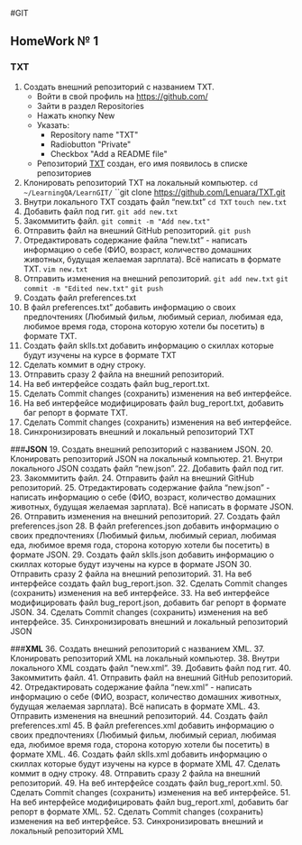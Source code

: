 
#GIT
## HomeWork № 1

### TXT
1. Создать внешний репозиторий c названием TXT. 
    * Войти в свой профиль на https://github.com/ 
    * Зайти в раздел Repositories
    * Нажать кнопку New 
    * Указать:
       * Repository name "TXT"
       * Radiobutton "Private"
       * Checkbox "Add a README file"
    * Репозиторий [TXT](https://github.com/Lenuara/TXT) создан, его имя появилось в списке репозиториев 
2. Клонировать репозиторий TXT на локальный компьютер.
    `cd ~/LearningQA/LearnGIT/`
    ``git clone https://github.com/Lenuara/TXT.git
3. Внутри локального TXT создать файл “new.txt”
    `cd TXT`
    `touch new.txt`
4. Добавить файл под гит.
    `git add new.txt`
5. Закоммитить файл.
    `git commit -m "Add new.txt"`
6. Отправить файл на внешний GitHub репозиторий.
    `git push`
7. Отредактировать содержание файла “new.txt” - написать информацию о себе (ФИО, возраст, количество домашних животных, будущая желаемая зарплата). Всё написать в формате TXT.
    `vim new.txt`
8. Отправить изменения на внешний репозиторий.
    `git add new.txt`
    `git commit -m "Edited new.txt"`
    `git push`
9. Создать файл preferences.txt
10. В файл preferences.txt” добавить информацию о своих предпочтениях (Любимый фильм, любимый сериал, любимая еда, любимое время года, сторона которую хотели бы посетить) в формате TXT.
11. Создать файл sklls.txt добавить информацию о скиллах которые будут изучены на курсе в формате TXT
12. Сделать коммит в одну строку.
13. Отправить сразу 2 файла на внешний репозиторий.
14. На веб интерфейсе создать файл bug_report.txt.
15. Сделать Commit changes (сохранить) изменения на веб интерфейсе.
16. На веб интерфейсе модифицировать файл bug_report.txt, добавить баг репорт в формате TXT.
17. Сделать Commit changes (сохранить) изменения на веб интерфейсе.
18. Синхронизировать внешний и локальный репозиторий TXT


###**JSON**
19. Создать внешний репозиторий c названием JSON.
20. Клонировать репозиторий JSON на локальный компьютер.
21. Внутри локального JSON создать файл “new.json”.
22. Добавить файл под гит.
23. Закоммитить файл.
24. Отправить файл на внешний GitHub репозиторий.
25. Отредактировать содержание файла “new.json” - написать информацию о себе (ФИО, возраст, количество домашних животных, будущая желаемая зарплата). Всё написать в формате JSON.
26. Отправить изменения на внешний репозиторий.
27. Создать файл preferences.json
28. В файл preferences.json добавить информацию о своих предпочтениях (Любимый фильм, любимый сериал, любимая еда, любимое время года, сторона которую хотели бы посетить) в формате JSON.
29. Создать файл sklls.json добавить информацию о скиллах которые будут изучены на курсе в формате JSON
30. Отправить сразу 2 файла на внешний репозиторий.
31. На веб интерфейсе создать файл bug_report.json.
32. Сделать Commit changes (сохранить) изменения на веб интерфейсе.
33. На веб интерфейсе модифицировать файл bug_report.json, добавить баг репорт в формате JSON.
34. Сделать Commit changes (сохранить) изменения на веб интерфейсе.
35. Синхронизировать внешний и локальный репозиторий JSON


###**XML**
36. Создать внешний репозиторий c названием XML.
37. Клонировать репозиторий XML на локальный компьютер.
38. Внутри локального XML создать файл “new.xml”.
39. Добавить файл под гит.
40. Закоммитить файл.
41. Отправить файл на внешний GitHub репозиторий.
42. Отредактировать содержание файла “new.xml” - написать информацию о себе (ФИО, возраст, количество домашних животных, будущая желаемая зарплата). Всё написать в формате XML.
43. Отправить изменения на внешний репозиторий.
44. Создать файл preferences.xml
45. В файл preferences.xml добавить информацию о своих предпочтениях (Любимый фильм, любимый сериал, любимая еда, любимое время года, сторона которую хотели бы посетить) в формате XML.
46. Создать файл sklls.xml добавить информацию о скиллах которые будут изучены на курсе в формате XML
47. Сделать коммит в одну строку.
48. Отправить сразу 2 файла на внешний репозиторий.
49. На веб интерфейсе создать файл bug_report.xml.
50. Сделать Commit changes (сохранить) изменения на веб интерфейсе.
51. На веб интерфейсе модифицировать файл bug_report.xml, добавить баг репорт в формате XML.
52. Сделать Commit changes (сохранить) изменения на веб интерфейсе.
53. Синхронизировать внешний и локальный репозиторий XML